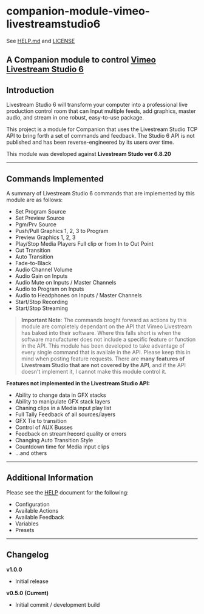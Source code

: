 # companion-module-vimeo-livestreamstudio6
See [HELP.md](./HELP.md) and [LICENSE](./LICENSE)

## A Companion module to control [Vimeo Livestream Studio 6](https://livestream.com/studio/)

## Introduction

Livestream Studio 6 will transform your computer into a professional live production control room that can Input multiple feeds, add graphics, master audio, and stream in one robust, easy-to-use package. 

This project is a module for Companion that uses the Livestream Studio TCP API to bring forth a set of commands and feedback.
The Studio 6 API is not published and has been reverse-engineered by its users over time. 

This module was developed against **Livestream Studo ver 6.8.20**

---
## Commands Implemented #
A summary of Livestream Studio 6 commands that are implemented by this module are as follows:

- Set Program Source
- Set Preview Source
- Pgm/Prv Source
- Push/Pull Graphics 1, 2, 3 to Program
- Preview Graphics 1, 2, 3
- Play/Stop Media Players Full clip or from In to Out Point
- Cut Transition
- Auto Transition
- Fade-to-Black
- Audio Channel Volume
- Audio Gain on Inputs
- Audio Mute on Inputs / Master Channels
- Audio to Program on Inputs
- Audio to Headphones on Inputs / Master Channels
- Start/Stop Recording
- Start/Stop Streaming

> **Important Note**: The commands broght forward as actions by this module are
> completely dependant on the API that Vimeo Livestream has baked into their
> software. Where this falls short is when the software manufacturer does not
> include a specific feature or function in the API.  This module has been
> developed to take advantage of every single command that is availale in the
> API. Please keep this in mind when posting feature requests. There are **many**
> **features of Livestream Studio that are not covered by the API**, and if the
> API doesn't implement it, I cannot make this module control it. 

**Features not implemented in the Livestream Studio API:**
- Ability to change data in GFX stacks
- Ability to manipulate GFX stack layers
- Chaning clips in a Media input play list
- Full Tally Feedback of all sources/layers
- GFX Tie to transition
- Control of AUX Busses
- Feedback on stream/record quality or errors
- Changing Auto Transition Style
- Countdown time for Media input clips
- ...and others

---
## Additional Information

Please see the [HELP](/HELP.md) document for the following:

- Configuration
- Available Actions
- Available Feedback
- Variables
- Presets

----
## Changelog

**v1.0.0** 

- Initial release

**v0.5.0** **(Current)**

- Initial commit / development build

